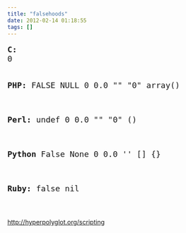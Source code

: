 ```yaml
---
title: "falsehoods"
date: 2012-02-14 01:18:55
tags: []
---
```


<p>
<pre style="font-size:18px;">
<b>C:</b>
0

<b>PHP:</b>
FALSE NULL 0 0.0 "" "0" array()	

<b>Perl:</b>
undef 0 0.0 "" "0" ()	

<b>Python</b>
False None 0 0.0 '' [] {}	

<b>Ruby:</b>
false nil

</pre>
</p>

<p>
<a href="http://hyperpolyglot.org/scripting">http://hyperpolyglot.org/scripting</a>
</p>
